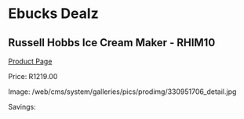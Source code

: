
# Ebucks Dealz
## Russell Hobbs Ice Cream Maker - RHIM10
[Product Page](https://www.ebucks.com/web/shop/productSelected.do?prodId=1232640464&catId=704987863)

Price: R1219.00

Image: /web/cms/system/galleries/pics/prodimg/330951706_detail.jpg

Savings: 


	